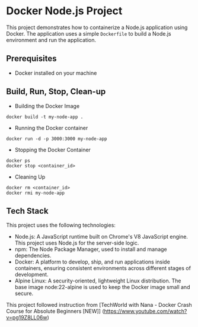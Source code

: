 # Docker Node.js Project

This project demonstrates how to containerize a Node.js application using Docker. The application uses a simple `Dockerfile` to build a Node.js environment and run the application.

## Prerequisites

- Docker installed on your machine

## Build, Run, Stop, Clean-up

- Building the Docker Image
```
docker build -t my-node-app .
```
- Running the Docker container
```
docker run -d -p 3000:3000 my-node-app
```
- Stopping the Docker Container
```
docker ps
docker stop <container_id>
```
- Cleaning Up
```
docker rm <container_id>
docker rmi my-node-app
```

## Tech Stack
This project uses the following technologies:

- Node.js: A JavaScript runtime built on Chrome's V8 JavaScript engine. This project uses Node.js for the server-side logic.
- npm: The Node Package Manager, used to install and manage dependencies.
- Docker: A platform to develop, ship, and run applications inside containers, ensuring consistent environments across different stages of development.
- Alpine Linux: A security-oriented, lightweight Linux distribution. The base image node:22-alpine is used to keep the Docker image small and secure.

This project followed instruction from [TechWorld with Nana - Docker Crash Course for Absolute Beginners [NEW]] (https://www.youtube.com/watch?v=pg19Z8LL06w)
